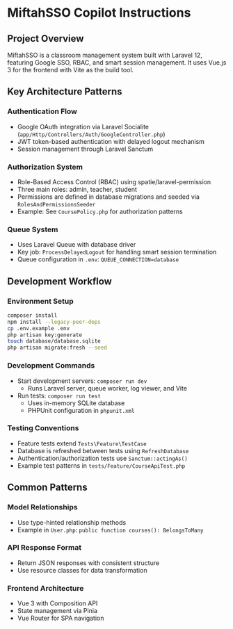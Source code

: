 # MiftahSSO Copilot Instructions

## Project Overview
MiftahSSO is a classroom management system built with Laravel 12, featuring Google SSO, RBAC, and smart session management. It uses Vue.js 3 for the frontend with Vite as the build tool.

## Key Architecture Patterns

### Authentication Flow
- Google OAuth integration via Laravel Socialite (`app/Http/Controllers/Auth/GoogleController.php`)
- JWT token-based authentication with delayed logout mechanism
- Session management through Laravel Sanctum

### Authorization System
- Role-Based Access Control (RBAC) using spatie/laravel-permission
- Three main roles: admin, teacher, student
- Permissions are defined in database migrations and seeded via `RolesAndPermissionsSeeder`
- Example: See `CoursePolicy.php` for authorization patterns

### Queue System
- Uses Laravel Queue with database driver
- Key job: `ProcessDelayedLogout` for handling smart session termination
- Queue configuration in `.env`: `QUEUE_CONNECTION=database`

## Development Workflow

### Environment Setup
```bash
composer install
npm install --legacy-peer-deps
cp .env.example .env
php artisan key:generate
touch database/database.sqlite
php artisan migrate:fresh --seed
```

### Development Commands
- Start development servers: `composer run dev`
  - Runs Laravel server, queue worker, log viewer, and Vite
- Run tests: `composer run test`
  - Uses in-memory SQLite database
  - PHPUnit configuration in `phpunit.xml`

### Testing Conventions
- Feature tests extend `Tests\Feature\TestCase`
- Database is refreshed between tests using `RefreshDatabase`
- Authentication/authorization tests use `Sanctum::actingAs()`
- Example test patterns in `tests/Feature/CourseApiTest.php`

## Common Patterns

### Model Relationships
- Use type-hinted relationship methods
- Example in `User.php`: `public function courses(): BelongsToMany`

### API Response Format
- Return JSON responses with consistent structure
- Use resource classes for data transformation

### Frontend Architecture
- Vue 3 with Composition API
- State management via Pinia
- Vue Router for SPA navigation
